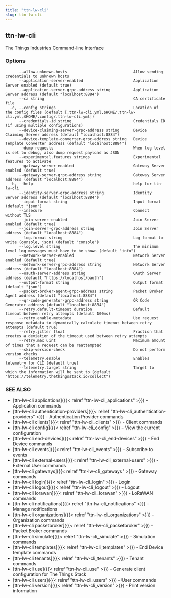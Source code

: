 ```yaml
---
title: "ttn-lw-cli"
slug: ttn-lw-cli
---
```


## ttn-lw-cli

The Things Industries Command-line Interface

### Options

```
      --allow-unknown-hosts                             Allow sending credentials to unknown hosts
      --application-server-enabled                      Application Server enabled (default true)
      --application-server-grpc-address string          Application Server address (default "localhost:8884")
      --ca string                                       CA certificate file
  -c, --config strings                                  Location of the config files (default [.ttn-lw-cli.yml,$HOME/.ttn-lw-cli.yml,$HOME/.config/.ttn-lw-cli.yml])
      --credentials-id string                           Credentials ID (if using multiple configurations)
      --device-claiming-server-grpc-address string      Device Claiming Server address (default "localhost:8884")
      --device-template-converter-grpc-address string   Device Template Converter address (default "localhost:8884")
      --dump-requests                                   When log level is set to debug, also dump request payload as JSON
      --experimental.features strings                   Experimental features to activate
      --gateway-server-enabled                          Gateway Server enabled (default true)
      --gateway-server-grpc-address string              Gateway Server address (default "localhost:8884")
  -h, --help                                            help for ttn-lw-cli
      --identity-server-grpc-address string             Identity Server address (default "localhost:8884")
      --input-format string                             Input format (default "json")
      --insecure                                        Connect without TLS
      --join-server-enabled                             Join Server enabled (default true)
      --join-server-grpc-address string                 Join Server address (default "localhost:8884")
      --log.format string                               Log format to write (console, json) (default "console")
      --log.level string                                The minimum level log messages must have to be shown (default "info")
      --network-server-enabled                          Network Server enabled (default true)
      --network-server-grpc-address string              Network Server address (default "localhost:8884")
      --oauth-server-address string                     OAuth Server address (default "https://localhost/oauth")
      --output-format string                            Output format (default "json")
      --packet-broker-agent-grpc-address string         Packet Broker Agent address (default "localhost:8884")
      --qr-code-generator-grpc-address string           QR Code Generator address (default "localhost:8884")
      --retry.default-timeout duration                  Default timeout between retry attempts (default 100ms)
      --retry.enable-metadata                           Use request response metadata to dynamically calculate timeout between retry attempts (default true)
      --retry.jitter float                              Fraction that creates a deviation of the timeout used between retry attempts
      --retry.max uint                                  Maximum amount of times that a request can be reattempted
      --skip-version-check                              Do not perform version checks
      --telemetry.enable                                Enables telemetry for CLI (default true)
      --telemetry.target string                         Target to which the information will be sent to (default "https://telemetry.thethingsstack.io/collect")
```

### SEE ALSO

* [ttn-lw-cli applications]({{< relref "ttn-lw-cli_applications" >}})	 - Application commands
* [ttn-lw-cli authentication-providers]({{< relref "ttn-lw-cli_authentication-providers" >}})	 - Authentication Provider commands
* [ttn-lw-cli clients]({{< relref "ttn-lw-cli_clients" >}})	 - Client commands
* [ttn-lw-cli config]({{< relref "ttn-lw-cli_config" >}})	 - View the current configuration
* [ttn-lw-cli end-devices]({{< relref "ttn-lw-cli_end-devices" >}})	 - End Device commands
* [ttn-lw-cli events]({{< relref "ttn-lw-cli_events" >}})	 - Subscribe to events
* [ttn-lw-cli external-users]({{< relref "ttn-lw-cli_external-users" >}})	 - External User commands
* [ttn-lw-cli gateways]({{< relref "ttn-lw-cli_gateways" >}})	 - Gateway commands
* [ttn-lw-cli login]({{< relref "ttn-lw-cli_login" >}})	 - Login
* [ttn-lw-cli logout]({{< relref "ttn-lw-cli_logout" >}})	 - Logout
* [ttn-lw-cli lorawan]({{< relref "ttn-lw-cli_lorawan" >}})	 - LoRaWAN commands
* [ttn-lw-cli notifications]({{< relref "ttn-lw-cli_notifications" >}})	 - Manage notifications
* [ttn-lw-cli organizations]({{< relref "ttn-lw-cli_organizations" >}})	 - Organization commands
* [ttn-lw-cli packetbroker]({{< relref "ttn-lw-cli_packetbroker" >}})	 - Packet Broker commands
* [ttn-lw-cli simulate]({{< relref "ttn-lw-cli_simulate" >}})	 - Simulation commands
* [ttn-lw-cli templates]({{< relref "ttn-lw-cli_templates" >}})	 - End Device template commands
* [ttn-lw-cli tenants]({{< relref "ttn-lw-cli_tenants" >}})	 - Tenant commands
* [ttn-lw-cli use]({{< relref "ttn-lw-cli_use" >}})	 - Generate client configuration for The Things Stack
* [ttn-lw-cli users]({{< relref "ttn-lw-cli_users" >}})	 - User commands
* [ttn-lw-cli version]({{< relref "ttn-lw-cli_version" >}})	 - Print version information

